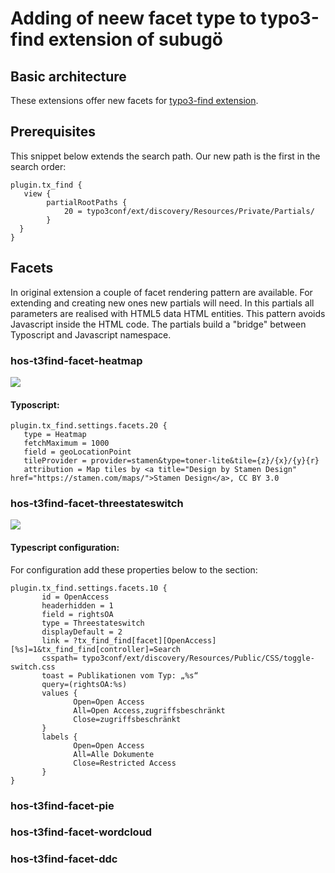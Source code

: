 # Adding of neew facet type to typo3-find extension of subugö

## Basic architecture

These extensions offer new facets for [typo3-find extension](https://github.com/subugoe/typo3-find). 

## Prerequisites

This snippet below extends the search path. Our new path is the first in the search order:
```
plugin.tx_find {
   view {
        partialRootPaths {
            20 = typo3conf/ext/discovery/Resources/Private/Partials/
        }
  }
}
```

## Facets

In original extension a couple of facet rendering pattern are available. For extending and creating new ones new partials will need. In this partials all parameters are realised with HTML5 data HTML entities. This pattern avoids Javascript inside the HTML code. The partials build a "bridge" between Typoscript and Javascript namespace.

### hos-t3find-facet-heatmap

![](https://i.imgur.com/RH0oepr.png)

#### Typoscript:
```
plugin.tx_find.settings.facets.20 {
   type = Heatmap
   fetchMaximum = 1000
   field = geoLocationPoint 
   tileProvider = provider=stamen&type=toner-lite&tile={z}/{x}/{y}{r}
   attribution = Map tiles by <a title="Design by Stamen Design" href="https://stamen.com/maps/">Stamen Design</a>, CC BY 3.0
```

### hos-t3find-facet-threestateswitch

![](https://i.imgur.com/nZOk1ft.png)

#### Typescript configuration:

For configuration add these properties below to the section:
```
plugin.tx_find.settings.facets.10 {
       id = OpenAccess
       headerhidden = 1
       field = rightsOA
       type = Threestateswitch
       displayDefault = 2
       link = ?tx_find_find[facet][OpenAccess][%s]=1&tx_find_find[controller]=Search
       csspath= typo3conf/ext/discovery/Resources/Public/CSS/toggle-switch.css
       toast = Publikationen vom Typ: „%s“
       query=(rightsOA:%s)
       values {
              Open=Open Access
              All=Open Access,zugriffsbeschränkt
              Close=zugriffsbeschränkt
       }
       labels {
              Open=Open Access
              All=Alle Dokumente
              Close=Restricted Access 
       }
}
```
### hos-t3find-facet-pie

### hos-t3find-facet-wordcloud

### hos-t3find-facet-ddc
